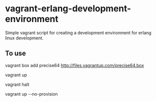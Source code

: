 vagrant-erlang-development-environment
========================================

Simple vagrant script for creating a development environment for erlang linux development.

To use
------

vagrant box add precise64  http://files.vagrantup.com/precise64.box

vagrant up

vagrant halt

vagrant up --no-provision

